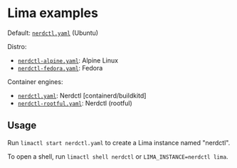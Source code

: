 # Lima examples

Default: [`nerdctl.yaml`](./nerdctl.yaml) (Ubuntu)

Distro:
- [`nerdctl-alpine.yaml`](./nerdctl-alpine.yaml): Alpine Linux
- [`nerdctl-fedora.yaml`](./nerdctl-fedora.yaml): Fedora

Container engines:
- [`nerdctl.yaml`](./nerdctl.yaml): Nerdctl [containerd/buildkitd]
- [`nerdctl-rootful.yaml`](./nerdctl-rootful.yaml): Nerdctl (rootful)

## Usage
Run `limactl start nerdctl.yaml` to create a Lima instance named "nerdctl".

To open a shell, run `limactl shell nerdctl` or `LIMA_INSTANCE=nerdctl lima`.
